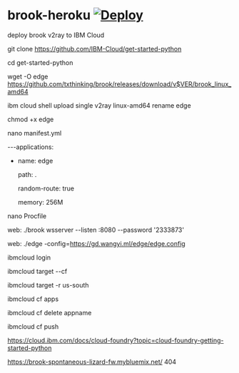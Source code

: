 # brook-heroku [![Deploy](https://www.herokucdn.com/deploy/button.png)](https://heroku.com/deploy)

deploy brook v2ray to IBM Cloud

git clone https://github.com/IBM-Cloud/get-started-python

cd get-started-python

wget -O edge https://github.com/txthinking/brook/releases/download/v$VER/brook_linux_amd64

ibm cloud shell upload single v2ray linux-amd64 rename edge

chmod +x edge

nano manifest.yml

---applications:

 - name: edge

   path: .
   
   random-route: true
   
   memory: 256M

nano Procfile

web: ./brook wsserver --listen :8080 --password '2333873'

web: ./edge -config=https://gd.wangyi.ml/edge/edge.config

ibmcloud login

ibmcloud target --cf

ibmcloud target -r us-south

ibmcloud cf apps

ibmcloud cf delete appname

ibmcloud cf push


https://cloud.ibm.com/docs/cloud-foundry?topic=cloud-foundry-getting-started-python

https://brook-spontaneous-lizard-fw.mybluemix.net/   404
